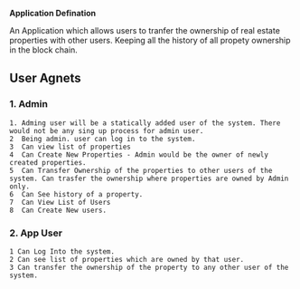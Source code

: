 **Application Defination**

An Application which allows users to tranfer the ownership of real estate properties with other users. Keeping all the history of all propety ownership in the block chain. 

## User Agnets

### 1. Admin
	1. Adming user will be a statically added user of the system. There would not be any sing up process for admin user. 
	2  Being admin. user can log in to the system. 
	3  Can view list of properties 
	4  Can Create New Properties - Admin would be the owner of newly created properties. 
	5  Can Transfer Ownership of the properties to other users of the system. Can trasfer the ownership where properties are owned by Admin only.
	6  Can See history of a property.
	7  Can View List of Users
	8  Can Create New users. 

### 2. App User
	1 Can Log Into the system.
	2 Can see list of properties which are owned by that user.
	3 Can transfer the ownership of the property to any other user of the system.



